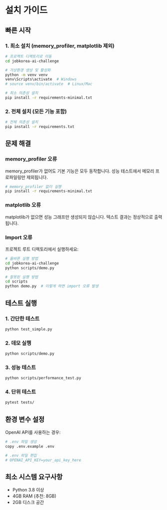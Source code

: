 # 설치 가이드

## 빠른 시작

### 1. 최소 설치 (memory_profiler, matplotlib 제외)

```bash
# 프로젝트 디렉토리로 이동
cd jobkorea-ai-challenge

# 가상환경 생성 및 활성화
python -m venv venv
venv\Scripts\activate  # Windows
# source venv/bin/activate  # Linux/Mac

# 최소 의존성 설치
pip install -r requirements-minimal.txt
```

### 2. 전체 설치 (모든 기능 포함)

```bash
# 전체 의존성 설치
pip install -r requirements.txt
```

## 문제 해결

### memory_profiler 오류

memory_profiler가 없어도 기본 기능은 모두 동작합니다.
성능 테스트에서 메모리 프로파일링만 제외됩니다.

```bash
# memory_profiler 없이 실행
pip install -r requirements-minimal.txt
```

### matplotlib 오류

matplotlib가 없으면 성능 그래프만 생성되지 않습니다.
텍스트 결과는 정상적으로 출력됩니다.

### Import 오류

프로젝트 루트 디렉토리에서 실행하세요:

```bash
# 올바른 실행 방법
cd jobkorea-ai-challenge
python scripts/demo.py

# 잘못된 실행 방법
cd scripts
python demo.py  # 이렇게 하면 import 오류 발생
```

## 테스트 실행

### 1. 간단한 테스트

```bash
python test_simple.py
```

### 2. 데모 실행

```bash
python scripts/demo.py
```

### 3. 성능 테스트

```bash
python scripts/performance_test.py
```

### 4. 단위 테스트

```bash
pytest tests/
```

## 환경 변수 설정

OpenAI API를 사용하는 경우:

```bash
# .env 파일 생성
copy .env.example .env

# .env 파일 편집
# OPENAI_API_KEY=your_api_key_here
```

## 최소 시스템 요구사항

- Python 3.8 이상
- 4GB RAM (추천: 8GB)
- 2GB 디스크 공간